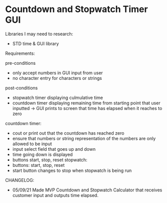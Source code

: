 # Countdown and Stopwatch Timer GUI

Libraries I may need to research:
- STD time & GUI library

Requirements:

pre-conditions
- only accept numbers in GUI input from user
- no character entry for characters or strings

post-conditions
- stopwatch timer displaying culmulative time
- countdown timer displaying remaining time from starting point that user inputted -> GUI prints to screen that time has
elapsed when it reaches to zero

countdown timer:
- cout or print out that the countdown has reached zero
- ensure that numbers or string representation of the numbers are only allowed to be input
- input select field that goes up and down
- time going down is displayed
- buttons start, stop, reset
stopwatch:
- buttons: start, stop, reset
- start button changes to stop when stopwatch is being run

CHANGELOG:
- 05/09/21 Made MVP Countdown and Stopwatch Calculator that receives customer input and outputs time elapsed.